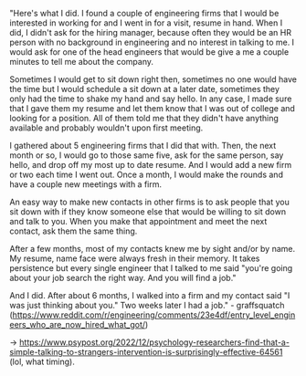 "Here's what I did. I found a couple of engineering firms that I would be interested in working for and I went in for a visit, resume in hand. When I did, I didn't ask for the hiring manager, because often they would be an HR person with no background in engineering and no interest in talking to me. I would ask for one of the head engineers that would be give a me a couple minutes to tell me about the company.

Sometimes I would get to sit down right then, sometimes no one would have the time but I would schedule a sit down at a later date, sometimes they only had the time to shake my hand and say hello. In any case, I made sure that I gave them my resume and let them know that I was out of college and looking for a position. All of them told me that they didn't have anything available and probably wouldn't upon first meeting.

I gathered about 5 engineering firms that I did that with. Then, the next month or so, I would go to those same five, ask for the same person, say hello, and drop off my most up to date resume. And I would add a new firm or two each time I went out. Once a month, I would make the rounds and have a couple new meetings with a firm.

An easy way to make new contacts in other firms is to ask people that you sit down with if they know someone else that would be willing to sit down and talk to you. When you make that appointment and meet the next contact, ask them the same thing.

After a few months, most of my contacts knew me by sight and/or by name. My resume, name face were always fresh in their memory. It takes persistence but every single engineer that I talked to me said "you're going about your job search the right way. And you will find a job."

And I did. After about 6 months, I walked into a firm and my contact said "I was just thinking about you." Two weeks later I had a job." - graffsquatch (https://www.reddit.com/r/engineering/comments/23e4df/entry_level_engineers_who_are_now_hired_what_got/)

-> https://www.psypost.org/2022/12/psychology-researchers-find-that-a-simple-talking-to-strangers-intervention-is-surprisingly-effective-64561 (lol, what timing).

